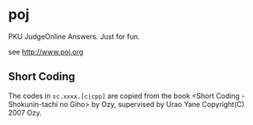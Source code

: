 poj
===

PKU JudgeOnline Answers. Just for fun.

see http://www.poj.org

Short Coding
------------

The codes in ``sc.xxxx.[c|cpp]`` are copied from the book
<Short Coding - Shokunin-tachi no Giho> by Ozy,
supervised by Urao Yane Copyright(C) 2007 Ozy.

